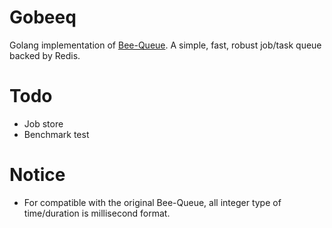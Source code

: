 # Gobeeq
Golang implementation of [Bee-Queue](https://github.com/bee-queue/bee-queue). A simple, fast, robust job/task queue backed by Redis.

# Todo
- Job store
- Benchmark test

# Notice
- For compatible with the original Bee-Queue, all integer type of time/duration is millisecond format.
